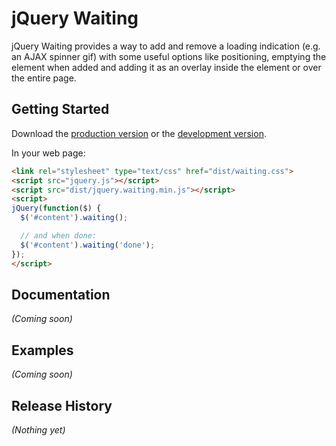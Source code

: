 # jQuery Waiting

jQuery Waiting provides a way to add and remove a loading indication (e.g. an AJAX spinner gif) with some useful options like positioning, emptying the element when added and adding it as an overlay inside the element or over the entire page.

## Getting Started
Download the [production version][min] or the [development version][max].

[min]: https://raw.github.com/Novascreen/waiting/master/dist/jquery.waiting.min.js
[max]: https://raw.github.com/Novascreen/waiting/master/dist/jquery.waiting.js

In your web page:

```html
<link rel="stylesheet" type="text/css" href="dist/waiting.css">
<script src="jquery.js"></script>
<script src="dist/jquery.waiting.min.js"></script>
<script>
jQuery(function($) {
  $('#content').waiting();

  // and when done:
  $('#content').waiting('done');
});
</script>
```

## Documentation
_(Coming soon)_

## Examples
_(Coming soon)_

## Release History
_(Nothing yet)_
